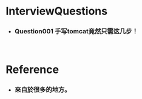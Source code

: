 InterviewQuestions
=====
* ### Question001 手写tomcat竟然只需这几步！
<br />

Reference
=====
* ### 來自於很多的地方。
<br />
